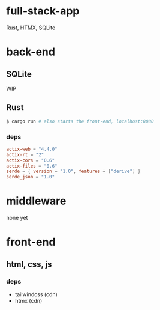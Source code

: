 # full-stack-app
Rust, HTMX, SQLite

# back-end
## SQLite
WIP

## Rust
```sh
$ cargo run # also starts the front-end, localhost:8080
```

### deps
```toml
actix-web = "4.4.0"
actix-rt = "2"
actix-cors = "0.6"
actix-files = "0.6"
serde = { version = "1.0", features = ["derive"] }
serde_json = "1.0"
```

# middleware
none yet

# front-end
## html, css, js
### deps
- tailwindcss (cdn)
- htmx (cdn)